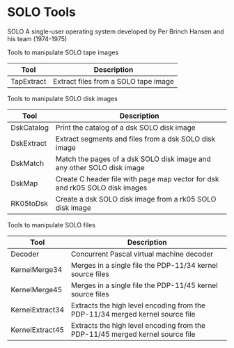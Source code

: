 # SOLO Tools
SOLO A single-user operating system developed by Per Brinch Hansen and his team (1974-1975)

Tools to manipulate SOLO tape images

|Tool      |Description                        |
|----------|------------------------------------|
|TapExtract|Extract files from a SOLO tape image|

Tools to manipulate SOLO disk images

|Tool      |Description                                                                |
|----------|---------------------------------------------------------------------------|
|DskCatalog|Print the catalog of a dsk SOLO disk image                                 |
|DskExtract|Extract segments and files from a dsk SOLO disk image                      |
|DskMatch  |Match the pages of a dsk SOLO disk image and any other SOLO disk image     | 
|DskMap    |Create C header file with page map vector for dsk and rk05 SOLO disk images|  
|RK05toDsk |Create a dsk SOLO disk image from a rk05 SOLO disk image                   |

Tools to manipulate SOLO files

|Tool           |Description                                                                  |
|---------------|-----------------------------------------------------------------------------|
|Decoder        |Concurrent Pascal virtual machine decoder                                    |
|KernelMerge34  |Merges in a single file the PDP-11/34 kernel source files                    |
|KernelMerge45  |Merges in a single file the PDP-11/45 kernel source files                    |
|KernelExtract34|Extracts the high level encoding from the PDP-11/34 merged kernel source file|
|KernelExtract45|Extracts the high level encoding from the PDP-11/45 merged kernel source file|

